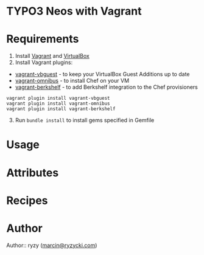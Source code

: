 # TYPO3 Neos with Vagrant


# Requirements

1. Install [Vagrant](http://www.vagrantup.com/) and  [VirtualBox](https://www.virtualbox.org/)
2. Install Vagrant plugins: 
  * [vagrant-vbguest](https://github.com/dotless-de/vagrant-vbguest) - to keep your VirtualBox Guest Additions up to date
  * [vagrant-omnibus](https://github.com/schisamo/vagrant-omnibus) - to install Chef on your VM
  * [vagrant-berkshelf](https://github.com/berkshelf/vagrant-berkshelf) - to add Berkshelf integration to the Chef provisioners
```
vagrant plugin install vagrant-vbguest
vagrant plugin install vagrant-omnibus
vagrant plugin install vagrant-berkshelf
```
3. Run `bundle install` to install gems specified in Gemfile
  
# Usage

# Attributes

# Recipes

# Author

Author:: ryzy (<marcin@ryzycki.com>)
